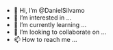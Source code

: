 - 👋 Hi, I’m @DanielSilvamo
- 👀 I’m interested in ...
- 🌱 I’m currently learning ...
- 💞️ I’m looking to collaborate on ...
- 📫 How to reach me ...

<!---
DanielSilvamo/DanielSilvamo is a ✨ special ✨ repository because its `README.md` (this file) appears on your GitHub profile.
You can click the Preview link to take a look at your changes.
--->
